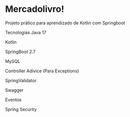 # Mercadolivro!
Projeto prático para aprendizado de Kotlin com Springboot

Tecnologias
Java 17

Kotlin

SpringBoot 2.7

MySQL

Controller Adivice (Para Exceptions)

SpringValidator

Swagger

Eventos

Spring Security
